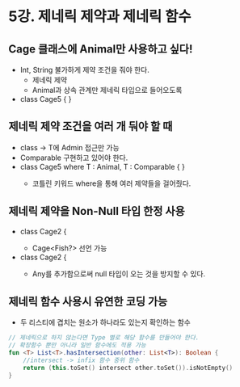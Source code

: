# 5강. 제네릭 제약과 제네릭 함수

## Cage 클래스에 Animal만 사용하고 싶다!
- Int, String 불가하게 제약 조건을 줘야 한다.
  - 제네릭 제약
  - Animal과 상속 관계만 제네릭 타입으로 들어오도록
- class Cage5<T : Animal> { }

## 제네릭 제약 조건을 여러 개 둬야 할 때
- class<T> -> T에 Admin 접근만 가능
- Comparable 구현하고 있어야 한다.
- class Cage5<T> where T : Animal, T : Comparable<T> { }
  - 코틀린 키워드 where을 통해 여러 제약들을 걸어줬다.

## 제네릭 제약을 Non-Null 타입 한정 사용
- class Cage2<T> {
  - Cage<Fish?> 선언 가능
- class Cage2<T : Any> {
  - Any를 추가함으로써 null 타입이 오는 것을 방지할 수 있다.

## 제네릭 함수 사용시 유연한 코딩 가능
- 두 리스티에 겹치는 원소가 하나라도 있는지 확인하는 함수
```kotlin
// 제네릭으로 하지 않는다면 Type 별로 해당 함수를 만들어야 한다.
// 확장함수 뿐만 아니라 일반 함수에도 적용 가능
fun <T> List<T>.hasIntersection(other: List<T>): Boolean {
    //intersect -> infix 함수 중위 함수
    return (this.toSet() intersect other.toSet()).isNotEmpty()
}
```